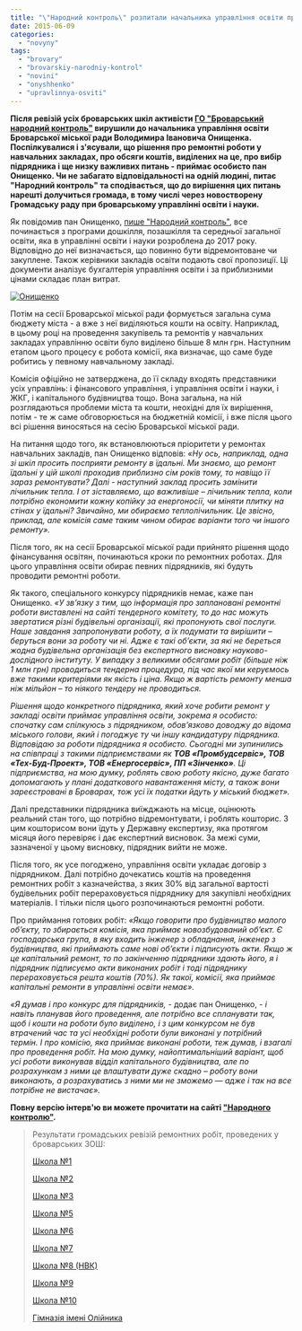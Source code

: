 ```yaml
---
title: "\"Народний контроль\" розпитали начальника управління освіти про ремонти у школах Броварів"
date: 2015-06-09
categories: 
  - "novyny"
tags: 
  - "brovary"
  - "brovarskiy-narodniy-kontrol"
  - "novini"
  - "onyshhenko"
  - "upravlinnya-osviti"
---
```


**Після ревізій усіх броварських шкіл активісти [ГО "Броварський народний контроль"](http://nk.mybrovary.com/) вирушили до начальника управління освіти Броварської міської ради Володимира Івановича Онищенка. Поспілкувалися і з'ясували, що рішення про ремонтні роботи у навчальних закладах, про обсяги коштів, виділених на це, про вибір підрядника і ще низку важливих питань - приймає особисто пан Онищенко. Чи не забагато відповідальності на одній людині, питає "Народний контроль" та сподівається, що до вирішення цих питань нарешті долучиться громада, в тому числі через новостворену Громадську раду при броварському управлінні освіти і науки.**

Як повідомив пан Онищенко, [пише "Народний контроль"](http://nk.mybrovary.com/v-i-onishhenko-pro-protseduru-zaluchennya-koshtiv-na-remontni-roboti-v-shkolah/), все починається з програми дошкілля, позашкілля та середньої загальної освіти, яка в управлінні освіти і науки розроблена до 2017 року. Відповідно до неї визначається, що повинно бути відремонтоване чи закуплене. Також керівники закладів освіти подають свої пропозиції. Ці документи аналізує бухгалтерія управління освіти і за приблизними цінами складає план витрат.

[![Онищенко](https://mpz.brovary.org/wp-content/uploads/2015/06/Onyshhenko.jpg)](https://mpz.brovary.org/wp-content/uploads/2015/06/Onyshhenko.jpg)

Потім на сесії Броварської міської ради формується загальна сума бюджету міста - а вже з неї виділяються кошти на освіту. Наприклад, в цьому році на проведення закупівель та ремонтів у навчальних закладах управлінню освіти було виділено більше 8 млн грн. Наступним етапом цього процесу є робота комісії, яка визначає, що саме буде робитись у певному навчальному закладі.

Комісія офіційно не затверджена, до її складу входять представники усіх управлінь: і фінансового управління, і управління освіти і науки, і ЖКГ, і капітального будівництва тощо. Вона загальна, на ній розглядаються проблеми міста та кошти, неохідні для їх вирішення, потім - те ж саме обговорюється на бюджетній комісії, і вже після цього всі рішення виносяться на сесію Броварської міської ради.

На питання щодо того, як встановлюються пріоритети у ремонтах навчальних закладів, пан Онищенко відповів: _«Ну ось, наприклад, одна зі шкіл просить посприяти ремонту в їдальні. Ми знаємо, що ремонт їдальні у цій школі проходив приблизно сім років тому, то навіщо її зараз ремонтувати? Далі - наступний заклад просить замінити лічильник тепла. І от зіставляємо, що важливіше – лічильник тепла, коли потрібно економити кожну копійку за енергоносії, чи міняти плитку на стінах у їдальні? Звичайно, ми обираємо теплолічильник. Це звісно, приклад, але комісія саме таким чином обирає варіанти того чи іншого ремонту»._

Після того, як на сесії Броварської міської ради прийнято рішення щодо фінансування освітян, починаються кроки по ремонтних роботах. Для цього управління освіти обирає певних підрядників, які будуть проводити ремонтні роботи.

Як такого, спеціального конкурсу підрядників немає, каже пан Онищенко. _«У зв’язку з тим, що інформація про заплановані ремонтні роботи виставлені на сайті тендерного комітету, то до нас можуть звертатися різні будівельні організації, які пропонують свої послуги. Наше завдання запропонувати роботу, а їх подумати та вирішити – беруться вони за роботу чи ні. Адже є такі об’єкти, за які не береться жодна будівельна організація без експертного висновку науково-дослідного інституту._ _У випадку з великими обсягами робіт (більше ніж 1 млн грн) проводиться тендерна процедура, під час якої ми керуємось вже такими критеріями як якість і ціна._ _Якщо ж вартість ремонту менша ніж мільйон – то ніякого тендеру не проводиться._

_Рішення щодо конкретного підрядника, який хоче робити ремонт у закладі освіти приймає управління освіти, зокрема я особисто: спочатку сам спілкуюсь з підрядником, обов’язково доводжу до відома міського голови, який і погоджує ту чи іншу кандидатуру підрядника. Відповідаю за роботи підрядника я особисто. Сьогодні ми зупинились на співпраці з такими підприємствами як **ТОВ «Промбудсервіс», ТОВ «Тех-Буд-Проект», ТОВ «Енергосервіс», ПП «Зінченко»**. Ці підприємства, на мою думку, роблять свою роботу якісно, дуже багато допомагають у плані додаткового навантаження місту, а також вони зареєстровані в Броварах, тож усі їх податки йдуть у міський бюджет»._

Далі представники підрядника виїжджають на місце, оцінюють реальний стан того, що потрібно відремонтувати, і роблять кошторис. З цим кошторисом вони їдуть у Державну експертизу, яка протягом місяця його перевіряє і дає експертний висновок. За межі суми, зазначеної у цьому висновку, підрядник вийти не може.

Після того, як усе погоджено, управління освіти укладає договір з підрядником. Далі потрібно дочекатись коштів на проведення ремонтних робіт з казначейства, з яких 30% від загальної вартості будівельних робіт перераховується підряднику для закупівлі необхідних матеріалів. І тільки після цього розпочинаються ремонтні роботи.

Про приймання готових робіт: _«Якщо говорити про будівництво малого об’єкту, то збирається комісія, яка приймає новозбудований об’єкт. Є господарська група, в яку входить інженер з обладнання, інженер з будівництва, які приймають саме нові об’єкти і підписують акти. Якщо ж це капітальний ремонт, то по закінченню підрядники здають його, я і підрядник підписуємо акти виконаних робіт і тоді підряднику перераховується решта коштів (70%). Як такої, комісії, яка приймає капітальні ремонти в управлінні освіти немає»._

_«Я думав і про конкурс для підрядників, -_ додає пан Онищенко, _- і навіть планував його проведення, але потрібно все спланувати так, щоб і кошти на роботи було виділено, і з цим конкурсом не був втрачений час та усі необхідні роботи були виконані у потрібний термін. І про комісію, яка приймає виконані роботи, теж думав, і взагалі про проведення робіт. На мою думку, найоптимальніший варіант, щоб усі роботи виконував відділ капітального будівництва, але по розрахункам з ними це влаштувати дуже скадно – роботу вони виконають, а розрахуватись з ними ми не зможемо — адже і так на все потрібне не вистачає»._

**Повну версію інтерв'ю ви можете прочитати на сайті ["Народного контролю"](http://nk.mybrovary.com/v-i-onishhenko-pro-protseduru-zaluchennya-koshtiv-na-remontni-roboti-v-shkolah/).**

> Результати громадських ревізій ремонтних робіт, проведених у броварських ЗОШ:
> 
> [Школа №1](http://nk.mybrovary.com/perevirka-provedenogo-remontu-v-zosh-1/)
> 
> [Школа №2](http://nk.mybrovary.com/sekreti-vedennya-gospodarstva-vid-direktora-shkoli-2/)
> 
> [Школа №3](http://nk.mybrovary.com/pereglyad-stanu-shkoli-3/)
> 
> [Школа №5](http://nk.mybrovary.com/nashi-vrazhennya-vid-remontu-v-shkoli-5/)
> 
> [Школа №6](http://nk.mybrovary.com/shkola-6-nu-duzhe-bagato-pitan/)
> 
> [Школа №7](http://nk.mybrovary.com/shkola-7-abo-yak-treba-vikoristovuvati-usi-mozhlivi-shlyahi-virishennya-problem/)
> 
> [Школа №8 (НВК)](http://nk.mybrovary.com/yakiy-remont-bude-provedeniy-u-shkoli-8/)
> 
> [Школа №9](http://nk.mybrovary.com/remont-v-shkoli-9-abo-shho-krashhe-robiti-spochatku-dumati-chi-robiti/)
> 
> [Школа №10](http://nk.mybrovary.com/pro-remont-u-shkoli-10/)
> 
> [Гімназія імені Олійника](http://nk.mybrovary.com/gimnaziya-im-oliynika-pro-horoshe-i-problemi/)
